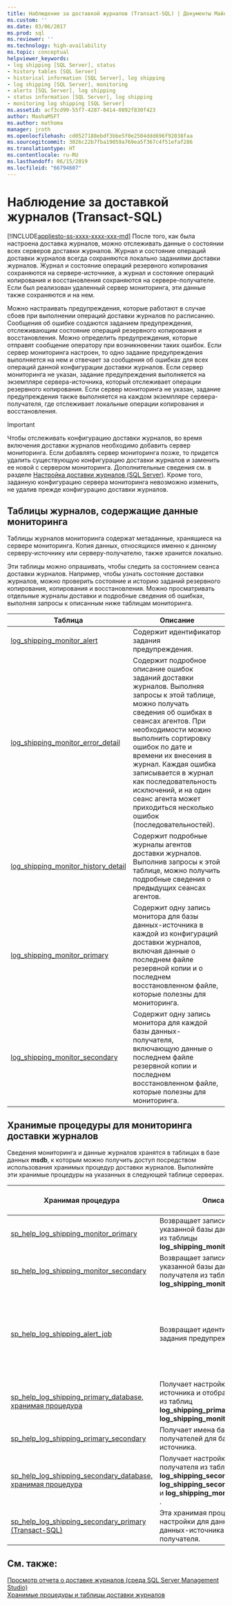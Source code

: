 ```yaml
---
title: Наблюдение за доставкой журналов (Transact-SQL) | Документы Майкрософт
ms.custom: ''
ms.date: 03/06/2017
ms.prod: sql
ms.reviewer: ''
ms.technology: high-availability
ms.topic: conceptual
helpviewer_keywords:
- log shipping [SQL Server], status
- history tables [SQL Server]
- historical information [SQL Server], log shipping
- log shipping [SQL Server], monitoring
- alerts [SQL Server], log shipping
- status information [SQL Server], log shipping
- monitoring log shipping [SQL Server]
ms.assetid: acf3cd99-55f7-4287-8414-0892f830f423
author: MashaMSFT
ms.author: mathoma
manager: jroth
ms.openlocfilehash: cd0527188ebdf3bbe5f0e2504ddd696f92038faa
ms.sourcegitcommit: 3026c22b7fba19059a769ea5f367c4f51efaf286
ms.translationtype: HT
ms.contentlocale: ru-RU
ms.lasthandoff: 06/15/2019
ms.locfileid: "66794607"
---
```

# <a name="monitor-log-shipping-transact-sql"></a>Наблюдение за доставкой журналов (Transact-SQL)
[!INCLUDE[appliesto-ss-xxxx-xxxx-xxx-md](../../includes/appliesto-ss-xxxx-xxxx-xxx-md.md)]
  После того, как была настроена доставка журналов, можно отслеживать данные о состоянии всех серверов доставки журналов. Журнал и состояние операций доставки журналов всегда сохраняются локально заданиями доставки журналов. Журнал и состояние операций резервного копирования сохраняются на сервере-источнике, а журнал и состояние операций копирования и восстановления сохраняются на сервере-получателе. Если был реализован удаленный сервер мониторинга, эти данные также сохраняются и на нем.  
  
 Можно настраивать предупреждения, которые работают в случае сбоев при выполнении операций доставки журналов по расписанию. Сообщения об ошибке создаются заданием предупреждения, отслеживающим состояние операций резервного копирования и восстановления. Можно определить предупреждения, которые отправят сообщение оператору при возникновении таких ошибок. Если сервер мониторинга настроен, то одно задание предупреждения выполняется на нем и отвечает за сообщения об ошибках для всех операций данной конфигурации доставки журналов. Если сервер мониторинга не указан, задание предупреждения выполняется на экземпляре сервера-источника, который отслеживает операции резервного копирования. Если сервер мониторинга не указан, задание предупреждения также выполняется на каждом экземпляре сервера-получателя, где отслеживает локальные операции копирования и восстановления.  
  
> [!IMPORTANT]  
>  Чтобы отслеживать конфигурацию доставки журналов, во время включения доставки журналов необходимо добавить сервер мониторинга. Если добавлять сервер мониторинга позже, то придется удалить существующую конфигурацию доставки журналов и заменить ее новой с сервером мониторинга. Дополнительные сведения см. в разделе [Настройка доставки журналов (SQL Server)](../../database-engine/log-shipping/configure-log-shipping-sql-server.md). Кроме того, заданную конфигурацию сервера мониторинга невозможно изменить, не удалив прежде конфигурацию доставки журналов.  
  
## <a name="history-tables-containing-monitoring-information"></a>Таблицы журналов, содержащие данные мониторинга  
 Таблицы журналов мониторинга содержат метаданные, хранящиеся на сервере мониторинга. Копия данных, относящихся именно к данному серверу-источнику или серверу-получателю, также хранится локально.  
  
 Эти таблицы можно опрашивать, чтобы следить за состоянием сеанса доставки журналов. Например, чтобы узнать состояние доставки журналов, можно проверить состояние и историю заданий резервного копирования, копирования и восстановления. Можно просматривать отдельные журналы доставки и подробные сведения об ошибках, выполняя запросы к описанным ниже таблицам мониторинга.  
  
|Таблица|Описание|  
|-----------|-----------------|  
|[log_shipping_monitor_alert](../../relational-databases/system-tables/log-shipping-monitor-alert-transact-sql.md)|Содержит идентификатор задания предупреждения.|  
|[log_shipping_monitor_error_detail](../../relational-databases/system-tables/log-shipping-monitor-error-detail-transact-sql.md)|Содержит подробное описание ошибок заданий доставки журналов. Выполняя запросы к этой таблице, можно получать сведения об ошибках в сеансах агентов. При необходимости можно выполнить сортировку ошибок по дате и времени их внесения в журнал. Каждая ошибка записывается в журнал как последовательность исключений, и на один сеанс агента может приходиться несколько ошибок (последовательностей).|  
|[log_shipping_monitor_history_detail](../../relational-databases/system-tables/log-shipping-monitor-history-detail-transact-sql.md)|Содержит подробные журналы агентов доставки журналов. Выполнив запросы к этой таблице, можно получить подробные сведения о предыдущих сеансах агентов.|  
|[log_shipping_monitor_primary](../../relational-databases/system-tables/log-shipping-monitor-primary-transact-sql.md)|Содержит одну запись монитора для базы данных-источника в каждой из конфигураций доставки журналов, включая данные о последнем файле резервной копии и о последнем восстановленном файле, которые полезны для мониторинга.|  
|[log_shipping_monitor_secondary](../../relational-databases/system-tables/log-shipping-monitor-secondary-transact-sql.md)|Содержит одну запись монитора для каждой базы данных-получателя, включающую данные о последнем файле резервной копии и последнем восстановленном файле, которые полезны для мониторинга.|  
  
## <a name="stored-procedures-for-monitoring-log-shipping"></a>Хранимые процедуры для мониторинга доставки журналов  
 Сведения мониторинга и данные журналов хранятся в таблицах в базе данных **msdb**, к которым можно получить доступ посредством использования хранимых процедур доставки журналов. Выполняйте эти хранимые процедуры на указанных в следующей таблице серверах.  
  
|Хранимая процедура|Описание|Место выполнения процедуры|  
|----------------------|-----------------|---------------------------|  
|[sp_help_log_shipping_monitor_primary](../../relational-databases/system-stored-procedures/sp-help-log-shipping-monitor-primary-transact-sql.md)|Возвращает записи монитора для указанной базы данных-источника из таблицы **log_shipping_monitor_primary** .|Сервер мониторинга или сервер-источник|  
|[sp_help_log_shipping_monitor_secondary](../../relational-databases/system-stored-procedures/sp-help-log-shipping-monitor-secondary-transact-sql.md)|Возвращает записи монитора для указанной базы данных-получателя из таблицы **log_shipping_monitor_secondary** .|Сервер мониторинга или сервер-получатель|  
|[sp_help_log_shipping_alert_job](../../relational-databases/system-stored-procedures/sp-help-log-shipping-alert-job-transact-sql.md)|Возвращает идентификатор задания предупреждения.|Сервер мониторинга, сервер-источник или сервер-получатель, если сервер мониторинга не определен.|  
|[sp_help_log_shipping_primary_database, хранимая процедура](../../relational-databases/system-stored-procedures/sp-help-log-shipping-primary-database-transact-sql.md)|Получает настройки базы данных-источника и отображает значения из таблиц **log_shipping_primary_databases** и **log_shipping_monitor_primary** .|Сервер-источник|  
|[sp_help_log_shipping_primary_secondary](../../relational-databases/system-stored-procedures/sp-help-log-shipping-primary-secondary-transact-sql.md)|Получает имена баз данных-получателей для базы данных-источника.|Сервер-источник|  
|[sp_help_log_shipping_secondary_database, хранимая процедура](../../relational-databases/system-stored-procedures/sp-help-log-shipping-secondary-database-transact-sql.md)|Получает настройки базы данных-получателя из таблиц **log_shipping_secondary**, **log_shipping_secondary_databases** и **log_shipping_monitor_secondary** .|Сервер-получатель|  
|[sp_help_log_shipping_secondary_primary (Transact-SQL)](../../relational-databases/system-stored-procedures/sp-help-log-shipping-secondary-primary-transact-sql.md)|Эта хранимая процедура получает настройки для данной базы данных-источника с сервера-получателя.|Сервер-получатель|  
  
## <a name="see-also"></a>См. также:  
 [Просмотр отчета о доставке журналов (среда SQL Server Management Studio)](../../database-engine/log-shipping/view-the-log-shipping-report-sql-server-management-studio.md)   
 [Хранимые процедуры и таблицы доставки журналов](../../database-engine/log-shipping/log-shipping-tables-and-stored-procedures.md)  
  
  
